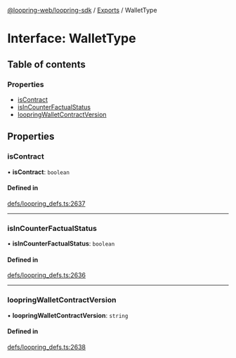 [@loopring-web/loopring-sdk](../README.md) / [Exports](../modules.md) / WalletType

# Interface: WalletType

## Table of contents

### Properties

- [isContract](WalletType.md#iscontract)
- [isInCounterFactualStatus](WalletType.md#isincounterfactualstatus)
- [loopringWalletContractVersion](WalletType.md#loopringwalletcontractversion)

## Properties

### isContract

• **isContract**: `boolean`

#### Defined in

[defs/loopring_defs.ts:2637](https://github.com/Loopring/loopring_sdk/blob/1b21a8d/src/defs/loopring_defs.ts#L2637)

___

### isInCounterFactualStatus

• **isInCounterFactualStatus**: `boolean`

#### Defined in

[defs/loopring_defs.ts:2636](https://github.com/Loopring/loopring_sdk/blob/1b21a8d/src/defs/loopring_defs.ts#L2636)

___

### loopringWalletContractVersion

• **loopringWalletContractVersion**: `string`

#### Defined in

[defs/loopring_defs.ts:2638](https://github.com/Loopring/loopring_sdk/blob/1b21a8d/src/defs/loopring_defs.ts#L2638)
